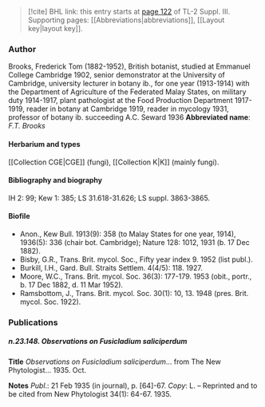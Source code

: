 > [!cite] BHL link: this entry starts at [page 122](https://www.biodiversitylibrary.org/page/33266429) of TL-2 Suppl. III.
> Supporting pages: [[Abbreviations|abbreviations]], [[Layout key|layout key]].

### Author

Brooks, Frederick Tom (1882-1952), British botanist, studied at Emmanuel College Cambridge 1902, senior demonstrator at the University of Cambridge, university lecturer in botany ib., for one year (1913-1914) with the Department of Agriculture of the Federated Malay States, on military duty 1914-1917, plant pathologist at the Food Production Department 1917-1919, reader in botany at Cambridge 1919, reader in mycology 1931, professor of botany ib. succeeding A.C. Seward 1936 
**Abbreviated name**: *F.T. Brooks*

#### Herbarium and types

[[Collection CGE|CGE]] (fungi), [[Collection K|K]] (mainly fungi).

#### Bibliography and biography

IH 2: 99; Kew 1: 385; LS 31.618-31.626; LS suppl. 3863-3865.

#### Biofile

- Anon., Kew Bull. 1913(9): 358 (to Malay States for one year, 1914), 1936(5): 336 (chair bot. Cambridge); Nature 128: 1012, 1931 (b. 17 Dec 1882).
- Bisby, G.R., Trans. Brit. mycol. Soc., Fifty year index 9. 1952 (list publ.).
- Burkill, I.H., Gard. Bull. Straits Settlem. 4(4/5): 118. 1927.
- Moore, W.C., Trans. Brit. mycol. Soc. 36(3): 177-179. 1953 (obit., portr., b. 17 Dec 1882, d. 11 Mar 1952).
- Ramsbottom, J., Trans. Brit. mycol. Soc. 30(1): 10, 13. 1948 (pres. Brit. mycol. Soc. 1922).

### Publications

##### n.23.148. Observations on Fusicladium saliciperdum

**Title**
*Observations on Fusicladium saliciperdum*... from The New Phytologist... 1935. Oct.

**Notes**
*Publ*.: 21 Feb 1935 (in journal), p. \[64\]-67. *Copy*: L. – Reprinted and to be cited from New Phytologist 34(1): 64-67. 1935.

